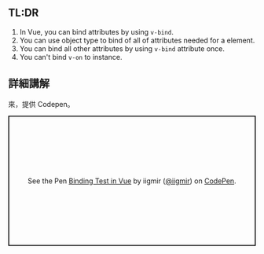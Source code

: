 ## TL:DR

1. In Vue, you can bind attributes by using `v-bind`.
2. You can use object type to bind of all of attributes needed for a element.
3. You can bind all other attributes by using `v-bind` attribute once.
4. You can't bind `v-on` to instance.

## 詳細講解

來，提供 Codepen。

<p class="codepen" data-height="265" data-theme-id="0" data-default-tab="html,result" data-user="iigmir" data-slug-hash="BaBGOOX" style="height: 265px; box-sizing: border-box; display: flex; align-items: center; justify-content: center; border: 2px solid; margin: 1em 0; padding: 1em;" data-pen-title="Binding Test in Vue">
  <span>See the Pen <a href="https://codepen.io/iigmir/pen/BaBGOOX/">
  Binding Test in Vue</a> by iigmir (<a href="https://codepen.io/iigmir">@iigmir</a>)
  on <a href="https://codepen.io">CodePen</a>.</span>
</p>
<script async src="https://static.codepen.io/assets/embed/ei.js"></script>